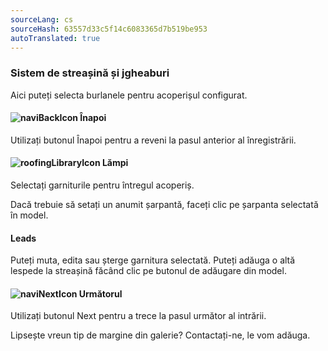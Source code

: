 ```yaml
---
sourceLang: cs
sourceHash: 63557d33c5f14c6083365d7b519be953
autoTranslated: true
---
```



### Sistem de streașină și jgheaburi
Aici puteți selecta burlanele pentru acoperișul configurat.

#### ![naviBackIcon](img/backIcon-en.png) Înapoi
Utilizați butonul Înapoi pentru a reveni la pasul anterior al înregistrării.

#### ![roofingLibraryIcon](img/roofingLibraryIcon-en.png) Lămpi
Selectați garniturile pentru întregul acoperiș.

Dacă trebuie să setați un anumit șarpantă, faceți clic pe șarpanta selectată în model.

#### Leads
Puteți muta, edita sau șterge garnitura selectată. Puteți adăuga o altă lespede la streașină făcând clic pe butonul de adăugare din model.

#### ![naviNextIcon](img/nextIcon-en.png) Următorul
Utilizați butonul Next pentru a trece la pasul următor al intrării.

Lipsește vreun tip de margine din galerie? Contactați-ne, le vom adăuga.
